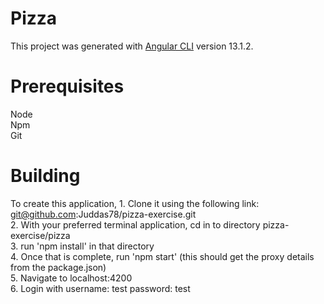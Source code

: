 # Pizza

This project was generated with [Angular CLI](https://github.com/angular/angular-cli) version 13.1.2.

# Prerequisites
Node <br />
Npm  <br />
Git <br />


# Building

To create this application, 
    1. Clone it using the following link: git@github.com:Juddas78/pizza-exercise.git <br />
    2. With your preferred terminal application, cd in to directory pizza-exercise/pizza <br />
    3. run 'npm install' in that directory <br />
    4. Once that is complete, run 'npm start' (this should get the proxy details from the package.json) <br />
    5. Navigate to localhost:4200 <br />
    6. Login with username: test password: test <br />


